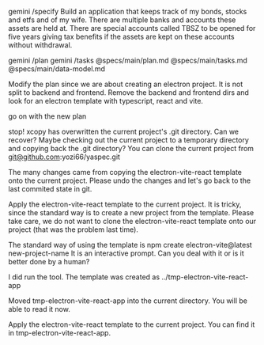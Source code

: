 gemini /specify Build an application that keeps track of my bonds, stocks and etfs and of my wife. There are multiple banks and accounts these assets are held at. There are special accounts called TBSZ to be opened for five years giving tax benefits if the assets are kept on these accounts without withdrawal.

gemini /plan
gemini /tasks
@specs/main/plan.md @specs/main/tasks.md @specs/main/data-model.md 

Modify the plan since we are about creating an electron project. It is not split to backend and frontend. 
Remove the backend and frontend dirs and look for an electron template with typescript, react and vite.

go on with the new plan

stop! xcopy has overwritten the current project's .git directory. Can we recover? 
Maybe checking out the current project to a temporary directory and copying back the .git directory? 
You can clone the current project from git@github.com:yozi66/yaspec.git

The many changes came from copying the electron-vite-react template onto the current project.
Please undo the changes and let's go back to the last commited state in git.

Apply the electron-vite-react template to the current project. 
It is tricky, since the standard way is to create a new project from the template. 
Please take care, we do not want to clone the electron-vite-react template onto our project (that was the problem last time). 

The standard way of using the template is npm create electron-vite@latest new-project-name 
It is an interactive prompt. Can you deal with it or is it better done by a human?

I did run the tool. The template was created as ../tmp-electron-vite-react-app  

Moved tmp-electron-vite-react-app into the current directory. You will be able to read it now.

Apply the electron-vite-react template to the current project. You can find it in tmp-electron-vite-react-app.

